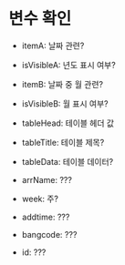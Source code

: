 # 변수 확인
* itemA: 날짜 관련?
* isVisibleA: 년도 표시 여부?
* itemB: 날짜 중 월 관련?
* isVisibleB: 월 표시 여부?

* tableHead: 테이블 헤더 값
* tableTitle: 테이블 제목?
* tableData: 테이블 데이터?
* arrName: ???
* week: 주?
* addtime: ???
* bangcode: ???
* id: ???

